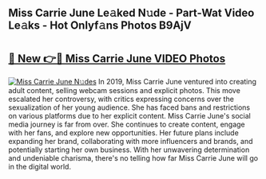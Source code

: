 ## Miss Carrie June Le𝚊ked N𝚞de - Part-Wat Video Le𝚊ks - Hot Onlyf𝚊ns Photos B9AjV

# <h2><a href="http://ac18111.deff.icu/?id=Miss+Carrie+June">🔗 New 👉🔴 Miss Carrie June VIDEO Photos</a></h2>

[![Miss Carrie June N𝚞des](https://i.imgur.com/rIISA9y.gif)](http://ac18111.deff.icu/?id=Miss+Carrie+June)
In 2019, Miss Carrie June ventured into creating adult content, selling webcam sessions and explicit photos. This move escalated her controversy, with critics expressing concerns over the sexualization of her young audience. She has faced bans and restrictions on various platforms due to her explicit content. Miss Carrie June's social media journey is far from over. She continues to create content, engage with her fans, and explore new opportunities. Her future plans include expanding her brand, collaborating with more influencers and brands, and potentially starting her own business. With her unwavering determination and undeniable charisma, there's no telling how far Miss Carrie June will go in the digital world.
